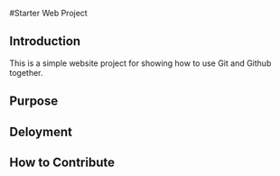 #Starter Web Project
## Introduction
This is a simple website project for showing how to use Git and Github together.
## Purpose

## Deloyment
## How to Contribute